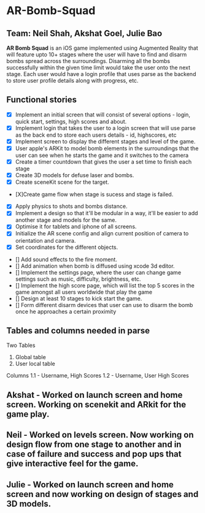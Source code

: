 # AR-Bomb-Squad
## Team: Neil Shah, Akshat Goel, Julie Bao

**AR Bomb Squad** is an iOS game implemented using Augmented Reality that will feature upto 10+ stages where the user will have to find and disarm bombs spread across the surroundings. 
Disarming all the bombs successfully within the given time limit would take the user onto the next stage. 
Each user would have a login profile that uses parse as the backend to store user profile details along with progress, etc. 


## Functional stories
- [X] Implement an initial screen that will consist of several options - login, quick start, settings, high scores and about. 
- [x] Implement login that takes the user to a login screen that will use parse as the back end to store each users details - id, highscores, etc
- [X] Implement screen to display the different stages and level of the game.
- [X] User apple's ARKit to model bomb elements in the surroundings that the user can see when he starts the game and it switches    to the camera
- [x] Create a timer countdown that gives the user a set time to finish each stage
- [x] Create 3D models for defuse laser and bombs.
- [x] Create sceneKit scene for the target.
- [X]Create game flow when stage is sucess and stage is failed.
- [x] Apply physics to shots and bombs distance.
- [x] Implement a design so that it'll be modular in a way, it'll be easier to add another stage and models for the same.
- [x] Optimise it for tablets and iphone of all screens.
- [x] Initialize the AR scene config and align current position of camera to orientation and camera.
- [x] Set coordinates for the different objects.
- [] Add sound effects to the fire moment.
- [] Add animation when bomb is diffused using xcode 3d editor.
- [] Implement the settings page, where the user can change game settings such as music, difficulty, brightness, etc. 
- [] Implement the high score page, which will list the top 5 scores in the game amongst all users worldwide that play the game
- [] Design at least 10 stages to kick start the game.
- [] Form different disarm devices that user can use to disarm the bomb once he approaches a certain proximity


## Tables and columns needed in parse

Two Tables 
1. Global table
2. User local table

Columns
1.1 - Username, High Scores
1.2 - Username, User High Scores

## Akshat - Worked on launch screen and home screen. Working on scenekit and ARkit for the game play.

## Neil -  Worked on levels screen. Now working on design flow from one stage to another and in case of failure and success and pop ups that give interactive feel for the game.

## Julie - Worked on launch screen and home screen and now working on design of stages and 3D models.



